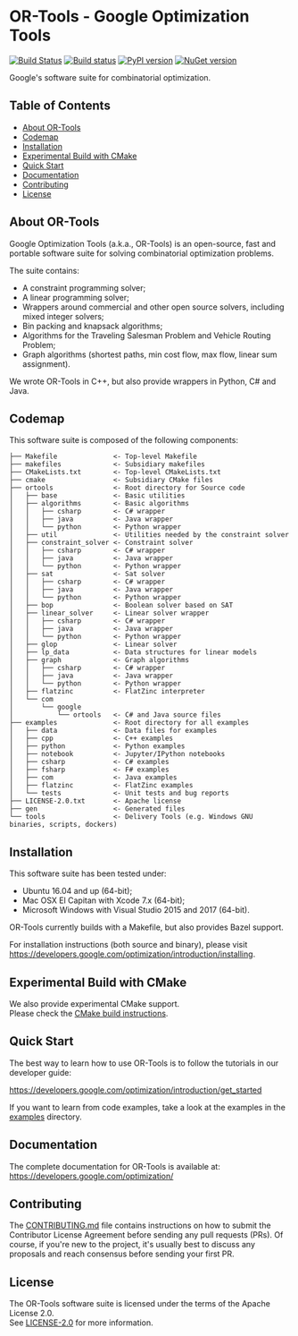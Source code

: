 # OR-Tools - Google Optimization Tools

[![Build
Status](https://travis-ci.org/google/or-tools.svg?branch=master)](https://travis-ci.org/google/or-tools)
[![Build status](https://ci.appveyor.com/api/projects/status/9hyykkcm8sh3ua6x?svg=true)](https://ci.appveyor.com/project/lperron/or-tools-98u1n)
[![PyPI version](https://badge.fury.io/py/ortools.svg)](https://badge.fury.io/py/ortools)
[![NuGet version](https://badge.fury.io/nu/Google.OrTools.svg)](https://badge.fury.io/nu/Google.OrTools)

Google's software suite for combinatorial optimization.

## Table of Contents

*   [About OR-Tools](#about-or-tools)
*   [Codemap](#codemap)
*   [Installation](#installation)
*   [Experimental Build with CMake](#experimental-build-with-cmake)
*   [Quick Start](#quick-start)
*   [Documentation](#documentation)
*   [Contributing](#contributing)
*   [License](#license)

## About OR-Tools

Google Optimization Tools (a.k.a., OR-Tools) is an open-source, fast and
portable software suite for solving combinatorial optimization problems.

The suite contains:
* A constraint programming solver;
* A linear programming solver;
* Wrappers around commercial and other open source solvers, including mixed
integer solvers;
* Bin packing and knapsack algorithms;
* Algorithms for the Traveling Salesman Problem and Vehicle Routing Problem;
* Graph algorithms (shortest paths, min cost flow, max flow, linear sum
assignment).

We wrote OR-Tools in C++, but also provide wrappers in Python, C# and
Java.

## Codemap

This software suite is composed of the following components:

```
├── Makefile              <- Top-level Makefile
├── makefiles             <- Subsidiary makefiles
├── CMakeLists.txt        <- Top-level CMakeLists.txt
├── cmake                 <- Subsidiary CMake files
├── ortools               <- Root directory for Source code
│   ├── base              <- Basic utilities
│   ├── algorithms        <- Basic algorithms
│   │   ├── csharp        <- C# wrapper
│   │   ├── java          <- Java wrapper
│   │   └── python        <- Python wrapper
│   ├── util              <- Utilities needed by the constraint solver
│   ├── constraint_solver <- Constraint solver
│   │   ├── csharp        <- C# wrapper
│   │   ├── java          <- Java wrapper
│   │   └── python        <- Python wrapper
│   ├── sat               <- Sat solver
│   │   ├── csharp        <- C# wrapper
│   │   ├── java          <- Java wrapper
│   │   └── python        <- Python wrapper
│   ├── bop               <- Boolean solver based on SAT
│   ├── linear_solver     <- Linear solver wrapper
│   │   ├── csharp        <- C# wrapper
│   │   ├── java          <- Java wrapper
│   │   └── python        <- Python wrapper
│   ├── glop              <- Linear solver
│   ├── lp_data           <- Data structures for linear models
│   ├── graph             <- Graph algorithms
│   │   ├── csharp        <- C# wrapper
│   │   ├── java          <- Java wrapper
│   │   └── python        <- Python wrapper
│   ├── flatzinc          <- FlatZinc interpreter
│   └── com
│       └── google
│           └── ortools   <- C# and Java source files
├── examples              <- Root directory for all examples
│   ├── data              <- Data files for examples
│   ├── cpp               <- C++ examples
│   ├── python            <- Python examples
│   ├── notebook          <- Jupyter/IPython notebooks
│   ├── csharp            <- C# examples
│   ├── fsharp            <- F# examples
│   ├── com               <- Java examples
│   ├── flatzinc          <- FlatZinc examples
│   └── tests             <- Unit tests and bug reports
├── LICENSE-2.0.txt       <- Apache license
├── gen                   <- Generated files
└── tools                 <- Delivery Tools (e.g. Windows GNU binaries, scripts, dockers)
```

## Installation

This software suite has been tested under:
- Ubuntu 16.04 and up (64-bit);
- Mac OSX El Capitan with Xcode 7.x (64-bit);
- Microsoft Windows with Visual Studio 2015 and 2017 (64-bit).

OR-Tools currently builds with a Makefile, but also provides Bazel support.

For installation instructions (both source and binary), please visit
https://developers.google.com/optimization/introduction/installing.

## Experimental Build with CMake

We also provide experimental CMake support.<br>Please check the
[CMake build instructions](cmake/README.md).

## Quick Start

The best way to learn how to use OR-Tools is to follow the tutorials in our
developer guide:

https://developers.google.com/optimization/introduction/get_started

If you want to learn from code examples, take a look at the examples in the
[examples](examples) directory.

## Documentation

The complete documentation for OR-Tools is available at:
https://developers.google.com/optimization/

## Contributing

The [CONTRIBUTING.md](CONTRIBUTING.md) file contains instructions on how to
submit the Contributor License Agreement before sending any pull requests (PRs).
Of course, if you're new to the project, it's usually best to discuss any
proposals and reach consensus before sending your first PR.

## License

The OR-Tools software suite is licensed under the terms of the Apache License 2.0.
<br>See [LICENSE-2.0](LICENSE-2.0.txt) for more information.
